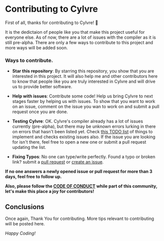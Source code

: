 # Contributing to Cylvre

First of all, thanks for contributing to Cylvre! :partying_face: 

It is the dedictaion of people like you that make this project useful for everyone else. As of now, there are a lot of issues with the compiler as it is still pre-alpha. There are only a few ways to contribute to this project and more ways will be added soon. 

### Ways to contribute.

- **Star this repository**: By starring this repository, you show that you are interested in this project. It will also help me and other contributors here to know that people like you are truly interested in Cylvre and will drive us to provide better software.

- **Help with issues**: Contribute some code! Help us bring Cylvre to next stages faster by helping us with issues. To show that you want to work on an issue, comment on the issue you wan to work on and submit a pull request once you are done.

- **Testing Cylvre**: OK. Cylvre's compiler already has a lot of issues currently (pre-alpha), but there may be unknown errors lurking in there on errors that hasn't been listed yet. Check [this TODO list](https://github.com/Cylvre-Language/Cylvre/blob/main/TODO.md) of things to implement and checks existing issues also. If the issue you are looking for isn't there, feel free to open a new one or submit a pull request updating the list. 

- **Fixing Typos**: No one can type/write perfectly. Found a typo or broken link? submit a [pull request](https://github.com/Cylvre-Language/Cylvre/pulls) or [create an issue](https://github.com/Cylvre-Language/Cylvre/issues).

**If no one answers a newly opened issue or pull request for more than 3 days, feel free to follow up.**

**Also, please follow the [CODE OF CONDUCT](https://github.com/Cylvre-Language/Cylvre/blob/main/CODE_OF_CONDUCT.md) while part of this community, let's make this place a joy for contributors!**

## Conclusions
Once again, Thank You for contributing.
More tips relevant to contributing will be posted here.

_Happy Coding!_
